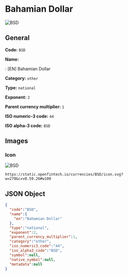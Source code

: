 
# Bahamian Dollar 
![BSD](https://static.openfintech.io/currencies/BSD/icon.svg?w=278&c=v0.59.26#w100)  

## General 
 
**Code:** `BSD` 
 
**Name:** 
 
:	[EN] Bahamian Dollar 
 
**Category:** `other` 
 
**Type:** `national` 
 
**Exponent:** `2` 
 
**Parent currency multiplier:** `1` 
 
**ISO numeric-3 code:** `44` 
 
**ISO alpha-3 code:** `BSD` 
 

## Images 

### Icon 
 
![BSD](https://static.openfintech.io/currencies/BSD/icon.svg?w=278&c=v0.59.26#w100)  

```
https://static.openfintech.io/currencies/BSD/icon.svg?w=278&c=v0.59.26#w100
```  

## JSON Object 

```json
{
  "code":"BSD",
  "name":{
    "en":"Bahamian Dollar"
  },
  "type":"national",
  "exponent":2,
  "parent_currency_multiplier":1,
  "category":"other",
  "iso_numeric3_code":"44",
  "iso_alpha3_code":"BSD",
  "symbol":null,
  "native_symbol":null,
  "metadata":null
}
```  
